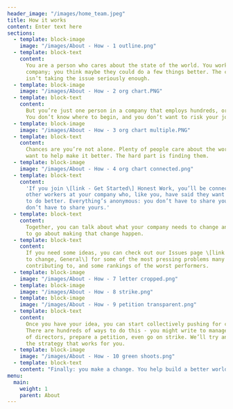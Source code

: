 ```yaml
---
header_image: "/images/home_team.jpeg"
title: How it works
content: Enter text here
sections:
  - template: block-image
    image: "/images/About - How - 1 outline.png"
  - template: block-text
    content:
      You are a person who cares about the state of the world. You work for a
      company; you think maybe they could do a few things better. The company’s leadership
      isn’t taking the issue seriously enough.
  - template: block-image
    image: "/images/About - How - 2 org chart.PNG"
  - template: block-text
    content:
      But you’re just one person in a company that employs hundreds, or thousands.
      You don’t know where to begin, and you don’t want to risk your job.
  - template: block-image
    image: "/images/About - How - 3 org chart multiple.PNG"
  - template: block-text
    content:
      Chances are you’re not alone. Plenty of people care about the world and
      want to help make it better. The hard part is finding them.
  - template: block-image
    image: "/images/About - How - 4 org chart connected.png"
  - template: block-text
    content:
      'If you join \[link - Get Started\] Honest Work, you’ll be connected with
      other workers at your company who, like you, have said they want to push management
      to do better. Everything’s anonymous: you don’t have to share your name and they
      don’t have to share yours.'
  - template: block-text
    content:
      Together, you can talk about what your company needs to change and how
      to go about making that change happen.
  - template: block-text
    content:
      If you need some ideas, you can check out our Issues page \[link - What
      to change, General\] for some of the most pressing problems many companies are
      contributing to, and some rankings of the worst performers.
  - template: block-image
    image: "/images/About - How - 7 letter cropped.png"
  - template: block-image
    image: "/images/About - How - 8 strike.png"
  - template: block-image
    image: "/images/About - How - 9 petition transparent.png"
  - template: block-text
    content:
      Once you have your idea, you can start collectively pushing for change.
      There are hundreds of ways to do this - you might write to management or the board
      of directors, prepare a petition, even go on strike. We’ll try and help you find
      the strategy that works for you.
  - template: block-image
    image: "/images/About - How - 10 green shoots.png"
  - template: block-text
    content: "Finally: you make a change. You help build a better world."
menu:
  main:
    weight: 1
    parent: About
---
```

